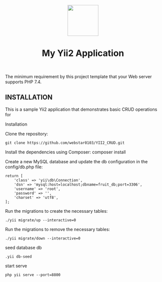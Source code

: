 <p align="center">
    <a href="https://github.com/yiisoft" target="_blank">
        <img src="https://avatars0.githubusercontent.com/u/993323" height="100px">
    </a>
    <h1 align="center">My Yii2 Application</h1>
    <br>
</p>

The minimum requirement by this project template that your Web server supports PHP 7.4.


INSTALLATION
------------

This is a sample Yii2 application that demonstrates basic CRUD operations for

Installation

Clone the repository:
```
git clone https://github.com/webstar0103/YII2_CRUD.git
```

Install the dependencies using Composer:
composer install

Create a new MySQL database and update the db configuration in the config/db.php file:
```
return [
    'class' => 'yii\db\Connection',
    'dsn' => 'mysql:host=localhost;dbname=fruit_db;port=3306',
    'username' => 'root',
    'password' => '',
    'charset' => 'utf8',
];
```

Run the migrations to create the necessary tables:
```
./yii migrate/up --interactive=0
```
Run the migrations to remove the necessary tables:
```
./yii migrate/down --interactive=0
```
seed database db
```
.yii db-seed
```
start serve
```
php yii serve --port=8800
```
